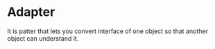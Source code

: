 # Adapter 
It is patter that lets you convert interface of one object so that another object can understand it.
